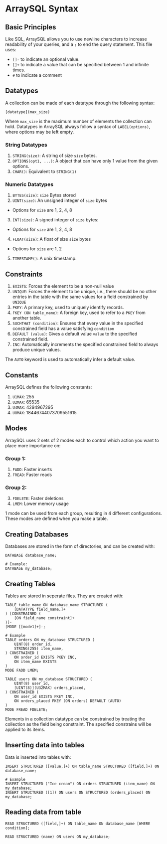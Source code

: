 # ArraySQL Syntax

## Basic Principles
Like SQL, ArraySQL allows you to use newline characters to increase readability of your queries, and a `;` to end the query statement.
This file uses:
- `[]-` to indicate an optional value.
- `[]+` to indicate a value that can be specified between 1 and infinite times.
- `#` to indicate a comment

## Datatypes
A collection can be made of each datatype through the following syntax:
```
[datatype](max_size)
```
Where `max_size` is the maximum number of elements the collection can hold.
Datatypes in ArraySQL always follow a syntax of `LABEL(options)`, where options may be left empty.

### String Datatypes
1. `STRING(size)`: A string of size `size` bytes.
2. `OPTIONS(opt1, ...)`: A object that can have only 1 value from the given options.
3. `CHAR()`: Equivalent to `STRING(1)`

### Numeric Datatypes
1. `BYTES(size)`: `size` Bytes stored
2. `UINT(size)`: An unsigned integer of `size` bytes
- Options for `size` are 1, 2, 4, 8
3. `INT(size)`: A signed integer of `size` bytes:
- Options for `size` are 1, 2, 4, 8
4. `FLOAT(size)`: A float of size `size` bytes 
- Options for `size` are 1, 2
5. `TIMESTAMP()`: A unix timestamp.

## Constraints
1. `EXISTS`: Forces the element to be a non-null value
2. `UNIQUE`: Forces the element to be unique, i.e., there should be no other entries in the table with the same values for a field constrained by `UNIQUE`
3. `PKEY`: A primary key, used to uniquely identify records.
4. `FKEY (ON table_name)`: A foreign key, used to refer to a `PKEY` from another table.
5. `SUCHTHAT (condition)`: Ensures that every value in the specified constrained field has a value satisfying `condition`
6. `DEFAULT (value)`: Gives a default value `value` to the specified constrained field.
7. `INC`: Automatically increments the specified constrained field to always produce unique values.

The `AUTO` keyword is used to automatically infer a default value.

## Constants
ArraySQL defines the following constants:
1. `U1MAX`: 255
2. `U2MAX`: 65535
3. `U4MAX`: 4294967295
4. `U8MAX`: 18446744073709551615

## Modes
ArraySQL uses 2 sets of 2 modes each to control which action you want to place more importance on:
### Group 1:
1. `FADD`: Faster inserts
2. `FREAD`: Faster reads
### Group 2:
3. `FDELETE`: Faster deletions
4. `LMEM`: Lower memory usage

1 mode can be used from each group, resulting in 4 different configurations.
These modes are defined when you make a table.

## Creating Databases
Databases are stored in the form of directories, and can be created with:
```
DATABASE database_name;

# Example:
DATABASE my_database;
```

## Creating Tables
Tables are stored in seperate files. They are created with:
```
TABLE table_name ON database_name STRUCTURED (
    [DATATYPE field_name,]+
) [CONSTRAINED (
    [ON field_name constraint]+
)]-
[MODE [[mode1]+]-;

# Example
TABLE orders ON my_database STRUCTURED (
    UINT(8) order_id,
    STRING(255) item_name,
) CONSTRAINED (
    ON order_id EXISTS PKEY INC,
    ON item_name EXISTS
)
MODE FADD LMEM;

TABLE users ON my_database STRUCTURED (
    UINT(8) user_id,
    [UINT(8)](U32MAX) orders_placed,
) CONSTRAINED (
    ON user_id EXISTS PKEY INC,
    ON orders_placed FKEY (ON orders) DEFAULT (AUTO)
)
MODE FREAD FDELETE;
```
Elements in a collection datatype can be constrained by treating the collection as the field being constraint. The specified constrains will be applied to its items.

## Inserting data into tables
Data is inserted into tables with:
```
INSERT STRUCTURED ([value,]+) ON table_name STRUCTURED ([field,]+) ON database_name;

# Example
INSERT STRUCTURED ("Ice cream") ON orders STRUCTURED (item_name) ON my_database;
INSERT STRUCTURED ([1]) ON users ON STRUCTURED (orders_placed) ON my_database;
```

## Reading data from table
```
READ STRUCTURED ([field,]+) ON table_name ON database_name [WHERE condition];

READ STRUCTURED (name) ON users ON my_database;
```
